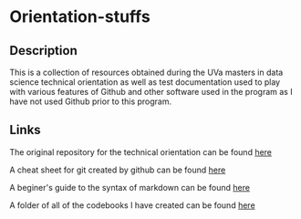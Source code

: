 # Orientation-stuffs

## Description
This is a collection of resources obtained during the UVa masters in data science technical orientation as well as test documentation used to play with various features of Github and other software used in the program as I have not used Github prior to this program.

## Links
The original repository for the technical orientation can be found [here](https://github.com/UVADS/orientation-technical)

A cheat sheet for git created by github can be found [here](https://education.github.com/git-cheat-sheet-education.pdf)

A beginer's guide to the syntax of markdown can be found [here](https://www.markdownguide.org/basic-syntax/)

A folder of all of the codebooks I have created can be found [here](https://drive.google.com/drive/folders/11vpI7qrJpHxxtgemN7RrPcu9HO-85J4T)

